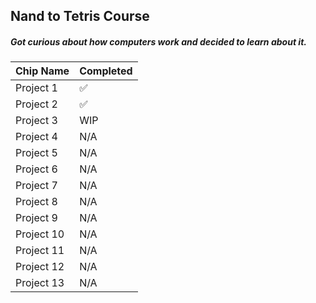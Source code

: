 ## Nand to Tetris Course

##### Got curious about how computers work and decided to learn about it.

| Chip Name | Completed |
|-----------|-----------|
| Project 1 | ✅        |
| Project 2 | ✅        |
| Project 3 | WIP       |
| Project 4 | N/A        |
| Project 5 | N/A        |
| Project 6 | N/A        |
| Project 7 | N/A        |
| Project 8 | N/A        |
| Project 9 | N/A        |
| Project 10 | N/A       |
| Project 11 | N/A       |
| Project 12 | N/A       |
| Project 13 | N/A       |
